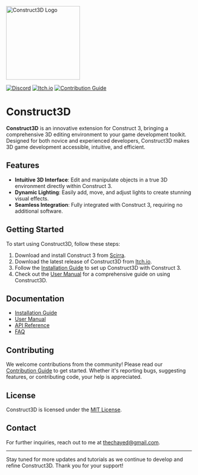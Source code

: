 
<img src="https://img.itch.zone/aW1hZ2UvMjc4MzM3OC8xNjY4NzU3My5wbmc=/original/T7i30X.png" alt="Construct3D Logo" width="200" height="200"/>

[![Discord](https://cdn.prod.website-files.com/6257adef93867e50d84d30e2/636e0a6a49cf127bf92de1e2_icon_clyde_blurple_RGB.png)](https://discord.gg/NQV8k4a5)
[![Itch.io](https://static-00.iconduck.com/assets.00/itch-io-icon-1024x1024-fev9qpvd.png)](https://cairocreative.itch.io/construct3d)
[![Contribution Guide](https://static-00.iconduck.com/assets.00/document-round-icon-2048x2048-gay00wsr.png)](path/to/contribution-guide)

# Construct3D

**Construct3D** is an innovative extension for Construct 3, bringing a comprehensive 3D editing environment to your game development toolkit. Designed for both novice and experienced developers, Construct3D makes 3D game development accessible, intuitive, and efficient.

## Features

- **Intuitive 3D Interface**: Edit and manipulate objects in a true 3D environment directly within Construct 3.
- **Dynamic Lighting**: Easily add, move, and adjust lights to create stunning visual effects.
- **Seamless Integration**: Fully integrated with Construct 3, requiring no additional software.

## Getting Started

To start using Construct3D, follow these steps:

1. Download and install Construct 3 from [Scirra](https://www.construct.net/).
2. Download the latest release of Construct3D from [Itch.io](https://cairocreative.itch.io/construct3d).
3. Follow the [Installation Guide](path/to/installation-guide) to set up Construct3D with Construct 3.
4. Check out the [User Manual](path/to/user-manual) for a comprehensive guide on using Construct3D.

## Documentation

- [Installation Guide](path/to/installation-guide)
- [User Manual](path/to/user-manual)
- [API Reference](path/to/api-reference)
- [FAQ](path/to/faq)

## Contributing

We welcome contributions from the community! Please read our [Contribution Guide](path/to/contribution-guide) to get started. Whether it's reporting bugs, suggesting features, or contributing code, your help is appreciated.

## License

Construct3D is licensed under the [MIT License](LICENSE).

## Contact

For further inquiries, reach out to me at [thechayed@gmail.com](mailto:thechayed@gmail.com).

---

Stay tuned for more updates and tutorials as we continue to develop and refine Construct3D. Thank you for your support!
